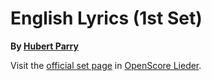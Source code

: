 
# English Lyrics (1st Set)

__By [Hubert Parry](..)__

Visit the [official set page] in [OpenScore Lieder].

[official set page]: https://musescore.com/openscore-lieder-corpus/sets/5105656
[OpenScore Lieder]: https://musescore.com/openscore-lieder-corpus
